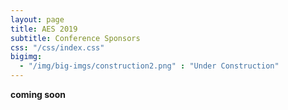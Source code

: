 ```yaml
---
layout: page
title: AES 2019
subtitle: Conference Sponsors
css: "/css/index.css"
bigimg:
  - "/img/big-imgs/construction2.png" : "Under Construction"
---
```



 **coming soon**

